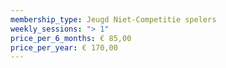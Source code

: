 ```yaml
---
membership_type: Jeugd Niet-Competitie spelers
weekly_sessions: "> 1"
price_per_6_months: € 85,00
price_per_year: € 170,00
---
```

